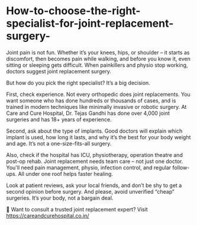 # How-to-choose-the-right-specialist-for-joint-replacement-surgery-

Joint pain is not fun. Whether it’s your knees, hips, or shoulder – it starts as discomfort, then becomes pain while walking, and before you know it, even sitting or sleeping gets difficult. When painkillers and physio stop working, doctors suggest joint replacement surgery.

But how do you pick the right specialist? It’s a big decision.

First, check experience. Not every orthopedic does joint replacements. You want someone who has done hundreds or thousands of cases, and is trained in modern techniques like minimally invasive or robotic surgery. At Care and Cure Hospital, Dr. Tejas Gandhi has done over 4,000 joint surgeries and has 18+ years of experience.

Second, ask about the type of implants. Good doctors will explain which implant is used, how long it lasts, and why it’s the best for your body weight and age. It’s not a one-size-fits-all surgery.

Also, check if the hospital has ICU, physiotherapy, operation theatre and post-op rehab. Joint replacement needs team care – not just one doctor. You'll need pain management, physio, infection control, and regular follow-ups. All under one roof helps faster healing.

Look at patient reviews, ask your local friends, and don’t be shy to get a second opinion before surgery. And please, avoid unverified “cheap” surgeries. It’s your body, not a bargain deal.

🔗 Want to consult a trusted joint replacement expert? Visit https://careandcurehospital.co.in/

